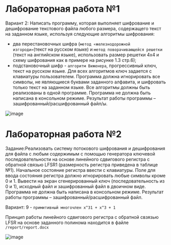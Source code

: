 # Лабораторная работа №1
Вариант 2: Написать программу, которая выполняет шифрование и дешифрование текстового файла любого размера, содержащего текст на заданном языке, используя следующие алгоритмы шифрования:
- два перестановочных шифра (`метод «железнодорожной изгороди»`(текст на русском языке) и `метод поворачивающейся решетки` (текст на английском языке), использовать размер решетки 4х4 и схему шифрования как в примере на рисунке 1.3 стр.6);
- подстановочный шифр - `алгоритм Виженера`, прогрессивный ключ, текст на русском языке.
Для всех алгоритмов ключ задается с клавиатуры пользователем.
Программа должна игнорировать все символы, не являющиеся буквами заданного алфавита,  и шифровать только текст на заданном языке. Все алгоритмы должны быть реализованы в одной программе. Программа не должна быть написана в консольном режиме. Результат работы программы – зашифрованный/расшифрованный файл/ы.

![image](https://user-images.githubusercontent.com/81465846/124726585-8f37b780-df16-11eb-9e3d-bebe09597bd9.png)

# Лабораторная работа №2

Задание:Реализовать систему потокового шифрования и дешифрования для файла с любым содержимым с помощью генератора ключевой последовательности на основе линейного сдвигового регистра с обратной связью LFSR1 (размерность регистра приведена в таблице №1). Начальное состояние регистра ввести с клавиатуры. Поле для ввода состояния регистра должно игнорировать любые символы кроме 0 и 1. Вывести на экран сгенерированный ключ (последовательность из 0 и 1), исходный файл и зашифрованный файл в двоичном виде. Программа не должна быть написана в консольном режиме. Результат работы программы – зашифрованный/расшифрованный файл.

Вариант: 9 - `примитивный многочлен x^31 + x^3 + 1`

Принцип работы линейного сдвигового регистра с обратной свзязью LFSR на основе заданного полинома находится в файле `/report/report.docx`

![image](https://user-images.githubusercontent.com/81465846/124723765-0881db00-df14-11eb-9c3c-8df9de1dfa2f.png)
